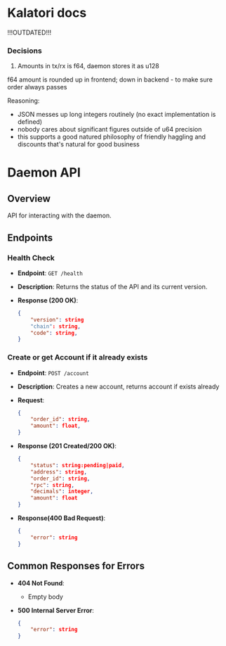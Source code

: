 # Kalatori docs

!!!OUTDATED!!!


### Decisions
1. Amounts in tx/rx is f64, daemon stores it as u128

f64 amount is rounded up in frontend; down in backend - to make sure order always passes

Reasoning:

- JSON messes up long integers routinely (no exact implementation is defined)
- nobody cares about significant figures outside of u64 precision
- this supports a good natured philosophy of friendly haggling and discounts that's natural for good business

# Daemon API

## Overview

API for interacting with the daemon. 

## Endpoints

### Health Check

- **Endpoint**: `GET /health`
- **Description**: Returns the status of the API and its current version.

- **Response (200 OK)**:
    ```json
    {
        "version": string
        "chain": string,
        "code": string,
    }
    ```

### Create or get Account if it already exists

- **Endpoint**: `POST /account`
- **Description**: Creates a new account, returns account if exists already

- **Request**:
    ```json
    {
        "order_id": string, 
        "amount": float,
    }
    ```

- **Response (201 Created/200 OK)**:
    ```json
    {
        "status": string:pending|paid,
        "address": string,
        "order_id": string,
        "rpc": string,
        "decimals": integer,
        "amount": float
    }
    ```

- **Response(400 Bad Request)**: 
    ```json
    {
        "error": string
    }
    ```
    

## Common Responses for Errors

- **404 Not Found**:
    - Empty body

- **500 Internal Server Error**:
    ```json
    {
        "error": string
    }
    ```


